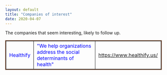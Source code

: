 ```yaml
---
layout: default
title: "Companies of interest"
date: 2020-04-07
---
```


The companies that seem interesting, likely to follow up. 
<style>
thead {color:green;}
tbody {color:blue;}
tfoot {color:red;}
th,td {
  border:1px solid black;
  padding: 5px 10px;
}
table{
    border: 2px solid #774F38;
    border-collapse: collapse;  
}
</style>
<table border="1" width="100%">

<tr>
  <td>Healthify</td>
  <td>"We help organizations address the social determinants of health"</td>
  <td><a href="https://www.healthify.us/"> https://www.healthify.us/ </a> </td>
</tr>
</table>
